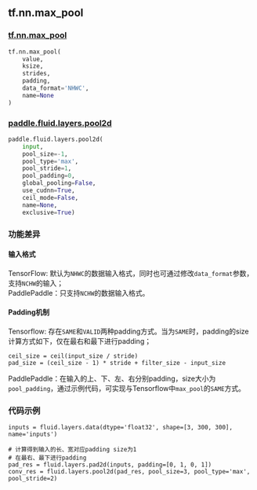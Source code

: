 ## tf.nn.max_pool

### [tf.nn.max_pool](https://www.tensorflow.org/api_docs/python/tf/nn/max_pool)

``` python
tf.nn.max_pool(
    value,
    ksize,
    strides,
    padding,
    data_format='NHWC',
    name=None
)
```


### [paddle.fluid.layers.pool2d](http://paddlepaddle.org/documentation/docs/en/1.3/api/layers.html#permalink-116-pool2d)
``` python
paddle.fluid.layers.pool2d(
    input, 
    pool_size=-1, 
    pool_type='max', 
    pool_stride=1, 
    pool_padding=0, 
    global_pooling=False, 
    use_cudnn=True, 
    ceil_mode=False, 
    name=None, 
    exclusive=True)
```
### 功能差异

#### 输入格式
TensorFlow: 默认为`NHWC`的数据输入格式，同时也可通过修改`data_format`参数，支持`NCHW`的输入；  
PaddlePaddle：只支持`NCHW`的数据输入格式。

#### Padding机制

Tensorflow: 存在`SAME`和`VALID`两种padding方式。当为`SAME`时，padding的size计算方式如下，仅在最右和最下进行padding；
```
ceil_size = ceil(input_size / stride)
pad_size = (ceil_size - 1) * stride + filter_size - input_size
```
PaddlePaddle：在输入的上、下、左、右分别padding，size大小为`pool_padding`，通过示例代码，可实现与Tensorflow中`max_pool`的`SAME`方式。

### 代码示例
```
inputs = fluid.layers.data(dtype='float32', shape=[3, 300, 300], name='inputs')

# 计算得到输入的长、宽对应padding size为1
# 在最右、最下进行padding
pad_res = fluid.layers.pad2d(inputs, padding=[0, 1, 0, 1])
conv_res = fluid.layers.pool2d(pad_res, pool_size=3, pool_type='max', pool_stride=2)
```
